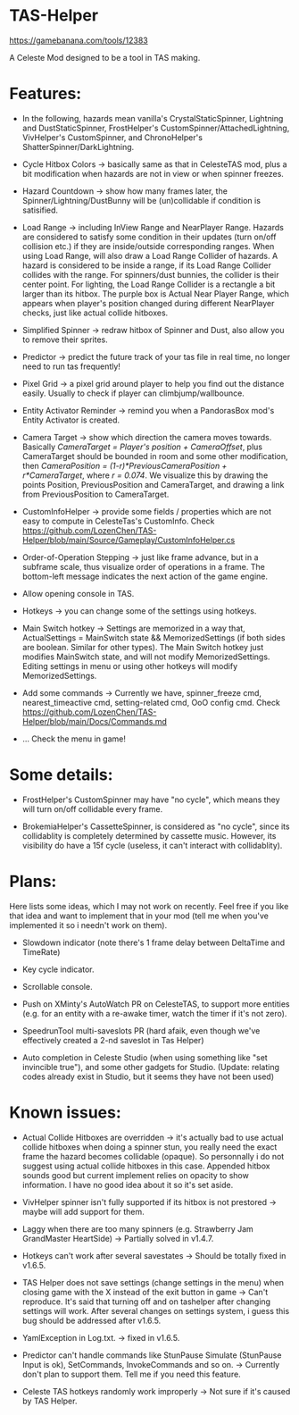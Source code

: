 # TAS-Helper

https://gamebanana.com/tools/12383

A Celeste Mod designed to be a tool in TAS making.

# Features:

- In the following, hazards mean vanilla's CrystalStaticSpinner, Lightning and DustStaticSpinner, FrostHelper's CustomSpinner/AttachedLightning, VivHelper's CustomSpinner, and ChronoHelper's ShatterSpinner/DarkLightning.

- Cycle Hitbox Colors -> basically same as that in CelesteTAS mod, plus a bit modification when hazards are not in view or when spinner freezes.

- Hazard Countdown -> show how many frames later, the Spinner/Lightning/DustBunny will be (un)collidable if condition is satisified.

- Load Range -> including InView Range and NearPlayer Range. Hazards are considered to satisfy some condition in their updates (turn on/off collision etc.) if they are inside/outside corresponding ranges. When using Load Range, will also draw a Load Range Collider of hazards. A hazard is considered to be inside a range, if its Load Range Collider collides with the range. For spinners/dust bunnies, the collider is their center point. For lighting, the Load Range Collider is a rectangle a bit larger than its hitbox. The purple box is Actual Near Player Range, which appears when player's position changed during different NearPlayer checks, just like actual collide hitboxes.

- Simplified Spinner -> redraw hitbox of Spinner and Dust, also allow you to remove their sprites.

- Predictor -> predict the future track of your tas file in real time, no longer need to run tas frequently!

- Pixel Grid -> a pixel grid around player to help you find out the distance easily. Usually to check if player can climbjump/wallbounce.

- Entity Activator Reminder -> remind you when a PandorasBox mod's Entity Activator is created.

- Camera Target -> show which direction the camera moves towards. Basically *CameraTarget = Player's position + CameraOffset*, plus CameraTarget should be bounded in room and some other modification, then *CameraPosition = (1-r)\*PreviousCameraPosition + r\*CameraTarget*, where *r = 0.074*. We visualize this by drawing the points Position, PreviousPosition and CameraTarget, and drawing a link from PreviousPosition to CameraTarget.

- CustomInfoHelper -> provide some fields / properties which are not easy to compute in CelesteTas's CustomInfo. Check https://github.com/LozenChen/TAS-Helper/blob/main/Source/Gameplay/CustomInfoHelper.cs

- Order-of-Operation Stepping -> just like frame advance, but in a subframe scale, thus visualize order of operations in a frame. The bottom-left message indicates the next action of the game engine.

- Allow opening console in TAS.

- Hotkeys -> you can change some of the settings using hotkeys.

- Main Switch hotkey -> Settings are memorized in a way that, ActualSettings = MainSwitch state && MemorizedSettings (if both sides are boolean. Similar for other types). The Main Switch hotkey just modifies MainSwitch state, and will not modify MemorizedSettings. Editing settings in menu or using other hotkeys will modify MemorizedSettings.

- Add some commands -> Currently we have, spinner_freeze cmd, nearest_timeactive cmd, setting-related cmd, OoO config cmd. Check https://github.com/LozenChen/TAS-Helper/blob/main/Docs/Commands.md

- ... Check the menu in game!

# Some details:

- FrostHelper's CustomSpinner may have "no cycle", which means they will turn on/off collidable every frame.

- BrokemiaHelper's CassetteSpinner, is considered as "no cycle", since its collidablity is completely determined by cassette music. However, its visibility do have a 15f cycle (useless, it can't interact with collidablity).

# Plans:

  Here lists some ideas, which I may not work on recently. Feel free if you like that idea and want to implement that in your mod (tell me when you've implemented it so i needn't work on them).

- Slowdown indicator (note there's 1 frame delay between DeltaTime and TimeRate)

- Key cycle indicator.

- Scrollable console.

- Push on XMinty's AutoWatch PR on CelesteTAS, to support more entities (e.g. for an entity with a re-awake timer, watch the timer if it's not zero).

- SpeedrunTool multi-saveslots PR (hard afaik, even though we've effectively created a 2-nd saveslot in Tas Helper)

- Auto completion in Celeste Studio (when using something like "set invincible true"), and some other gadgets for Studio. (Update: relating codes already exist in Studio, but it seems they have not been used)

# Known issues:

- Actual Collide Hitboxes are overridden -> it's actually bad to use actual collide hitboxes when doing a spinner stun, you really need the exact frame the hazard becomes collidable (opaque). So personnally i do not suggest using actual collide hitboxes in this case. Appended hitbox sounds good but current implement relies on opacity to show information. I have no good idea about it so it's set aside.

- VivHelper spinner isn't fully supported if its hitbox is not prestored -> maybe will add support for them.

- Laggy when there are too many spinners (e.g. Strawberry Jam GrandMaster HeartSide) -> Partially solved in v1.4.7.

- Hotkeys can't work after several savestates -> Should be totally fixed in v1.6.5.

- TAS Helper does not save settings (change settings in the menu) when closing game with the X instead of the exit button in game -> Can't reproduce. It's said that turning off and on tashelper after changing settings will work. After several changes on settings system, i guess this bug should be addressed after v1.6.5.

- YamlException in Log.txt. -> fixed in v1.6.5.

- Predictor can't handle commands like StunPause Simulate (StunPause Input is ok), SetCommands, InvokeCommands and so on. -> Currently don't plan to support them. Tell me if you need this feature.

- Celeste TAS hotkeys randomly work improperly -> Not sure if it's caused by TAS Helper.
